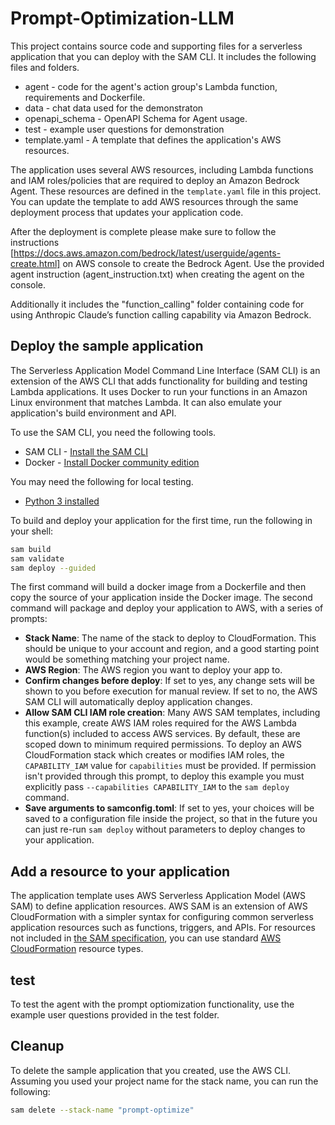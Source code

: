 # Prompt-Optimization-LLM

This project contains source code and supporting files for a serverless application that you can deploy with the SAM CLI. It includes the following files and folders.

- agent - code for the agent's action group's Lambda function, requirements and Dockerfile.
- data - chat data used for the demonstraton
- openapi_schema - OpenAPI Schema for Agent usage.
- test -  example user questions for demonstration
- template.yaml - A template that defines the application's AWS resources.


The application uses several AWS resources, including Lambda functions and IAM roles/policies that are required to deploy an Amazon Bedrock Agent. These resources are defined in the `template.yaml` file in this project. You can update the template to add AWS resources through the same deployment process that updates your application code.

After the deployment is complete please make sure to follow the instructions [https://docs.aws.amazon.com/bedrock/latest/userguide/agents-create.html] on AWS console to create the Bedrock Agent. Use the provided agent instruction (agent_instruction.txt) when creating the agent on the console.

Additionally it includes the "function_calling" folder containing code for using Anthropic Claude’s function calling capability via Amazon Bedrock.

## Deploy the sample application

The Serverless Application Model Command Line Interface (SAM CLI) is an extension of the AWS CLI that adds functionality for building and testing Lambda applications. It uses Docker to run your functions in an Amazon Linux environment that matches Lambda. It can also emulate your application's build environment and API.

To use the SAM CLI, you need the following tools.

* SAM CLI - [Install the SAM CLI](https://docs.aws.amazon.com/serverless-application-model/latest/developerguide/serverless-sam-cli-install.html)
* Docker - [Install Docker community edition](https://hub.docker.com/search/?type=edition&offering=community)

You may need the following for local testing.
* [Python 3 installed](https://www.python.org/downloads/)

To build and deploy your application for the first time, run the following in your shell:

```bash
sam build
sam validate
sam deploy --guided
```

The first command will build a docker image from a Dockerfile and then copy the source of your application inside the Docker image. The second command will package and deploy your application to AWS, with a series of prompts:

* **Stack Name**: The name of the stack to deploy to CloudFormation. This should be unique to your account and region, and a good starting point would be something matching your project name.
* **AWS Region**: The AWS region you want to deploy your app to.
* **Confirm changes before deploy**: If set to yes, any change sets will be shown to you before execution for manual review. If set to no, the AWS SAM CLI will automatically deploy application changes.
* **Allow SAM CLI IAM role creation**: Many AWS SAM templates, including this example, create AWS IAM roles required for the AWS Lambda function(s) included to access AWS services. By default, these are scoped down to minimum required permissions. To deploy an AWS CloudFormation stack which creates or modifies IAM roles, the `CAPABILITY_IAM` value for `capabilities` must be provided. If permission isn't provided through this prompt, to deploy this example you must explicitly pass `--capabilities CAPABILITY_IAM` to the `sam deploy` command.
* **Save arguments to samconfig.toml**: If set to yes, your choices will be saved to a configuration file inside the project, so that in the future you can just re-run `sam deploy` without parameters to deploy changes to your application.

## Add a resource to your application
The application template uses AWS Serverless Application Model (AWS SAM) to define application resources. AWS SAM is an extension of AWS CloudFormation with a simpler syntax for configuring common serverless application resources such as functions, triggers, and APIs. For resources not included in [the SAM specification](https://github.com/awslabs/serverless-application-model/blob/master/versions/2016-10-31.md), you can use standard [AWS CloudFormation](https://docs.aws.amazon.com/AWSCloudFormation/latest/UserGuide/aws-template-resource-type-ref.html) resource types.

## test
To test the agent with the prompt optiomization functionality, use the example user questions provided in the test folder.


## Cleanup

To delete the sample application that you created, use the AWS CLI. Assuming you used your project name for the stack name, you can run the following:

```bash
sam delete --stack-name "prompt-optimize"
```

